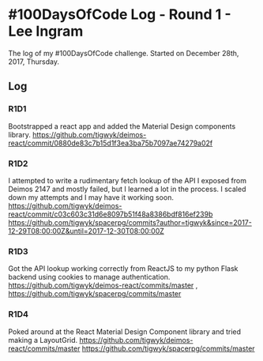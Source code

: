 # #100DaysOfCode Log - Round 1 - Lee Ingram

The log of my #100DaysOfCode challenge. Started on December 28th, 2017, Thursday.

## Log

### R1D1 
Bootstrapped a react app and added the Material Design components library. https://github.com/tigwyk/deimos-react/commit/0880de83c7b15d1f3ea3ba75b7097ae74279a02f

### R1D2
I attempted to write a rudimentary fetch lookup of the API I exposed from Deimos 2147 and mostly failed, but I learned a lot in the process. I scaled down my attempts and I may have it working soon. https://github.com/tigwyk/deimos-react/commit/c03c603c31d6e8097b51f48a8386bdf816ef239b https://github.com/tigwyk/spacerpg/commits?author=tigwyk&since=2017-12-29T08:00:00Z&until=2017-12-30T08:00:00Z

### R1D3
Got the API lookup working correctly from ReactJS to my python Flask backend using cookies to manage authentication. https://github.com/tigwyk/deimos-react/commits/master , https://github.com/tigwyk/spacerpg/commits/master

### R1D4
Poked around at the React Material Design Component library and tried making a LayoutGrid. https://github.com/tigwyk/deimos-react/commits/master https://github.com/tigwyk/spacerpg/commits/master
